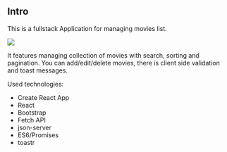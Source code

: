 ## Intro

This is a fullstack Application for managing movies list.

<a href="https://yegor-sytnyk.github.io/movies-list/"><img src="https://cloud.githubusercontent.com/assets/3333358/19587347/0b1ca440-97a1-11e6-943a-2e0871116d36.PNG"/></a>


It features managing collection of movies with search, sorting and pagination. You can add/edit/delete movies, there is client side validation and toast messages.

Used technologies: 

* Create React App
* React
* Bootstrap
* Fetch API
* json-server
* ES6/Promises
* toastr 
